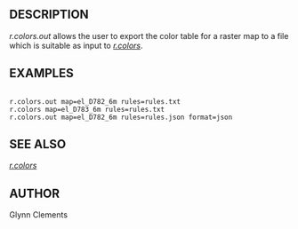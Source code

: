 
## DESCRIPTION

*r.colors.out* allows the user to export the color table for a
raster map to a file which is suitable as input
to *[r.colors](r.colors.html)*.

## EXAMPLES

```

r.colors.out map=el_D782_6m rules=rules.txt
r.colors map=el_D783_6m rules=rules.txt
r.colors.out map=el_D782_6m rules=rules.json format=json

```

## SEE ALSO

*[r.colors](r.colors.html)*

## AUTHOR

Glynn Clements
